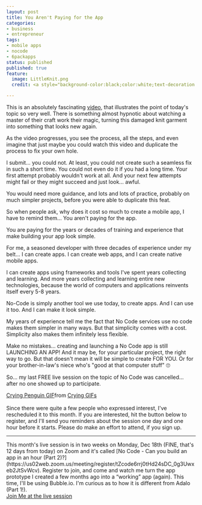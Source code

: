 ```yaml
---
layout: post
title: You Aren't Paying for the App
categories:
- business
- entrepreneur
tags:
- mobile apps
- nocode
- 6packapps
status: published
published: true
feature:
  image: LittleKnit.png
  credit: <a style="background-color:black;color:white;text-decoration:none;padding:4px 6px;font-family:-apple-system, BlinkMacSystemFont, &quot;San Francisco&quot;, &quot;Helvetica Neue&quot;, Helvetica, Ubuntu, Roboto, Noto, &quot;Segoe UI&quot;, Arial, sans-serif;font-size:12px;font-weight:bold;line-height:1.2;display:inline-block;border-radius:3px" href="https://fb.watch/oLjh5HYJCO/​" target="_blank" rel="noopener noreferrer" title="Little Knits on Facebook"><span style="display:inline-block;padding:2px 3px"></span><span style="display:inline-block;padding:2px 3px">Little Knits</span></a>

---
```

This is an absolutely fascinating [video](https://youtu.be/SmR_9cBHLgI?si=3phG96iAeu6LgGpL), that illustrates the point of today's topic so very well. There is something almost hypnotic about watching a master of their craft work their magic, turning this damaged knit garment into something that looks new again.

As the video progresses, you see the process, all the steps, and even imagine that just maybe you could watch this video and duplicate the process to fix your own hole.

I submit... you could not. At least, you could not create such a seamless fix in such a short time. You could not even do it if you had a long time. Your first attempt probably wouldn't work at all. And your next few attempts might fail or they might succeed and just look... awful.

You would need more guidance, and lots and lots of practice, probably on much simpler projects, before you were able to duplicate this feat.

So when people ask, why does it cost so much to create a mobile app, I have to remind them... You aren't paying for the app.

You are paying for the years or decades of training and experience that make building your app look simple.

For me, a seasoned developer with three decades of experience under my belt... I can create apps. I can create web apps, and I can create native mobile apps.

I can create apps using frameworks and tools I've spent years collecting and learning. And more years collecting and learning entire new technologies, because the world of computers and applications reinvents itself every 5-8 years.

No-Code is simply another tool we use today, to create apps. And I can use it too. And I can make it look simple.

My years of experience tell me the fact that No Code services use no code makes them simpler in many ways. But that simplicity comes with a cost. Simplicity also makes them infinitely less flexible.

Make no mistakes... creating and launching a No Code app is still LAUNCHING AN APP! And it may be, for your particular project, the right way to go. But that doesn't mean it will be simple to create FOR YOU. Or for your brother-in-law's niece who's "good at that computer stuff" 🙄

So... my last FREE live session on the topic of No Code was cancelled... after no one showed up to participate.

<div class="tenor-gif-embed" data-postid="17176326" data-share-method="host" data-aspect-ratio="1.3913" data-width="65%"><a href="https://tenor.com/view/crying-penguin-cute-sad-tears-gif-17176326">Crying Penguin GIF</a>from <a href="https://tenor.com/search/crying-gifs">Crying GIFs</a></div> <script type="text/javascript" async src="https://tenor.com/embed.js"></script>
<br/>
Since there were quite a few people who expressed interest, I've rescheduled it to this month. If you are interested, hit the button below to register, and I'll send you reminders about the session one day and one hour before it starts. Please do make an effort to attend, if you sign up.


<hr/>
This month's live session is in two weeks on Monday, Dec 18th (FINE, that's 12 days from today) on Zoom and it's called [No Code - Can you build an app in an hour (Part 2)?](https://us02web.zoom.us/meeting/register/tZcode6rrj0tHd24sDC_0g3Uwxeb2JtSvWcv). Register to join, and come and watch me turn the app prototype I created a few months ago into a “working” app (again). This time, I'll be using Bubble.io. I'm curious as to how it is different from Adalo (Part 1!).
<div class="row">
    <div class="col-lg-12 text-center">
        <a class="btn btn-xl" href="https://us02web.zoom.us/meeting/register/tZcode6rrj0tHd24sDC_0g3Uwxeb2JtSvWcv" >Join Me at the live session</a>
    </div>
</div>
